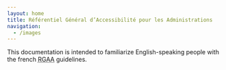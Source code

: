 ```yaml
---
layout: home
title: Référentiel Général d’Accessibilité pour les Administrations
navigation:
  - /images
---
```


<p class="page-teaser">This documentation is intended to familiarize English-speaking people with the french <abbr title="Référentiel Général d'Accessibilité  pour les Administrations" lang="fr">RGAA</abbr> guidelines.</p>
